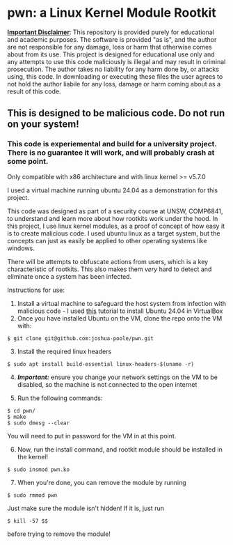 # pwn: a Linux Kernel Module Rootkit

<ins>__Important Disclaimer__</ins>: This repository is provided purely for educational and academic purposes. The software is provided "as is", and the author are not responsible for any damage, loss or harm that otherwise comes about from its use. This project is designed for educational use only and any attempts to use this code maliciously is illegal and may result in criminal prosecution. The author takes no liability for any harm done by, or attacks using, this code. In downloading or executing these files the user agrees to not hold the author liabile for any loss, damage or harm coming about as a result of this code.

## This is designed to be malicious code. Do not run on your system!

### This code is experiemental and build for a university project. There is no guarantee it will work, and will probably crash at some point.

Only compatible with x86 architecture and with linux kernel >= v5.7.0

I used a virtual machine running ubuntu 24.04 as a demonstration for this project.

This code was designed as part of a security course at UNSW, COMP6841, to understand and learn more about how rootkits
work under the hood. In this project, I use linux kernel modules, as a proof of concept of how easy it is to create
malicious code. I used ubuntu linux as a target system, but the concepts can just as easily be applied to other
operating systems like windows.

There will be attempts to obfuscate actions from users, which is a key characteristic of rootkits. This also makes them
*very* hard to detect and eliminate once a system has been infected.

Instructions for use:
1. Install a virtual machine to safeguard the host system from infection with malicious code - I used [this](https://www.youtube.com/watch?v=QXdFTEPXJ4M) tutorial to install Ubuntu 24.04 in VirtualBox
2. Once you have installed Ubuntu on the VM, clone the repo onto the VM with:
```git
$ git clone git@github.com:joshua-poole/pwn.git
```

3. Install the required linux headers
```shell
$ sudo apt install build-essential linux-headers-$(uname -r)
```

4. ***Important:*** ensure you change your network settings on the VM to be disabled, so the machine is not connected to the open internet

5. Run the following commands:
```shell
$ cd pwn/
$ make
$ sudo dmesg --clear
```
You will need to put in password for the VM in at this point.

6. Now, run the install command, and rootkit module should be installed in the kernel!
```shell
$ sudo insmod pwn.ko
```


7. When you're done, you can remove the module by running
```shell
$ sudo rmmod pwn
```
Just make sure the module isn't hidden!
If it is, just run
```shell
$ kill -57 $$
```
before trying to remove the module!
